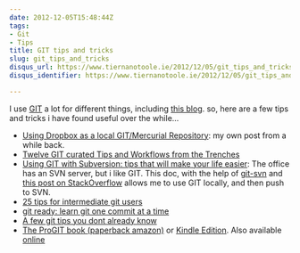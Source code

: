 ```yaml
---
date: 2012-12-05T15:48:44Z
tags:
- Git
- Tips
title: GIT tips and tricks
slug: git_tips_and_tricks
disqus_url: https://www.tiernanotoole.ie/2012/12/05/git_tips_and_tricks.html
disqus_identifier: https://www.tiernanotoole.ie/2012/12/05/git_tips_and_tricks.html

---
```

 I use [GIT][1] a lot for different things, including [this blog][2]. so, here are a few tips and tricks i have found useful over the while...

* [Using Dropbox as a local GIT/Mercurial Repository][3]: my own post from a while back.
* [Twelve GIT curated Tips and Workflows from the Trenches][4]
* [Using GIT with Subversion: tips that will make your life easier][5]: The office has an SVN server, but i like GIT. This doc, with the help of [git-svn][6] and [this post on StackOverflow][7] allows me to use GIT locally, and then push to SVN.
* [25 tips for intermediate git users][8]
* [git ready: learn git one commit at a time][9]
* [A few git tips you dont already know][10]
* [The ProGIT book (paperback amazon)][11] or [Kindle Edition][12]. Also available [online][13]


[3]:http://blog.lotas-smartman.net/using-dropbox-as-a-personal-git-and-mercurial-storage-area/?utm_source=tiernanotoole&utm_medium=web&utm_campaign=gittipsandtricks
[4]:http://durdn.com/blog/2012/12/05/git-12-curated-git-tips-and-workflows/
[5]:http://durdn.com/blog/2011/07/06/using-git-with-subversion-tips-that-will-make-your-life-easier/
[6]:http://www.kernel.org/pub/software/scm/git/docs/git-svn.html
[7]:http://stackoverflow.com/questions/4883453/seamless-git-svn-setup
[8]:http://andyjeffries.co.uk/articles/25-tips-for-intermediate-git-users
[9]:http://gitready.com/
[10]:http://mislav.uniqpath.com/2010/07/git-tips/
[11]:http://www.amazon.com/gp/product/1430218339/ref=as_li_ss_tl?ie=UTF8&camp=1789&creative=390957&creativeASIN=1430218339&linkCode=as2&tag=lotassmartmann00
[12]:http://www.amazon.com/gp/product/B004TTXLGI/ref=as_li_ss_tl?ie=UTF8&camp=1789&creative=390957&creativeASIN=B004TTXLGI&linkCode=as2&tag=lotassmartmann00
[13]:http://git-scm.com/book
[1]:http://git-scm.com/
[2]:http://tiernanotoole.ie/2012/08/29/NewSite.html